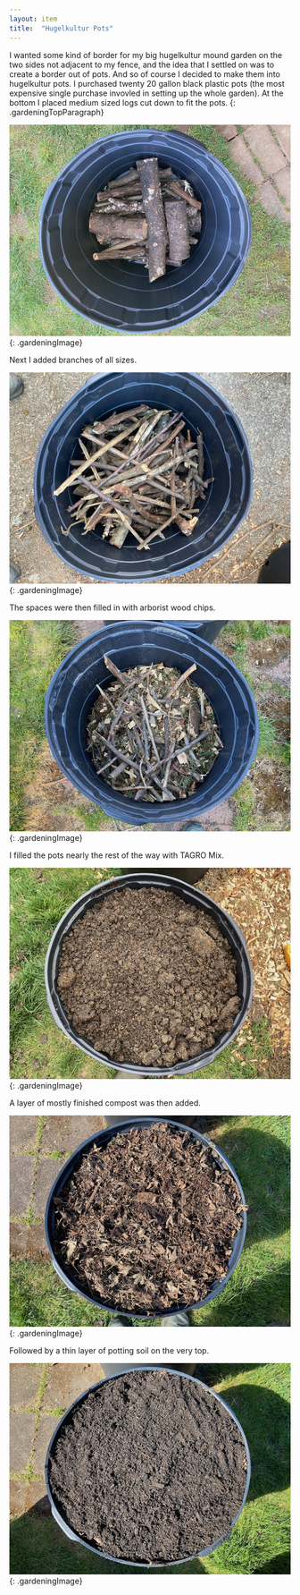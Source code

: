 ```yaml
---
layout: item
title:	"Hugelkultur Pots"
---
```


I wanted some kind of border for my big hugelkultur mound garden on the two sides not adjacent to my fence, and the idea that I settled on was to create a border out of pots. And so of course I decided to make them into hugelkultur pots. I purchased twenty 20 gallon black plastic pots (the most expensive single purchase invovled in setting up the whole garden). At the bottom I placed medium sized logs cut down to fit the pots.
{: .gardeningTopParagraph}

![pot with medium sized logs](/assets/images/gardening/hugelkultur/pots01.jpeg)
{: .gardeningImage}

Next I added branches of all sizes.

![pot with smaller branches added](/assets/images/gardening/hugelkultur/pots02.jpeg)
{: .gardeningImage}

The spaces were then filled in with arborist wood chips.

![pot with wood chips added](/assets/images/gardening/hugelkultur/pots03.jpeg)
{: .gardeningImage}

I filled the pots nearly the rest of the way with TAGRO Mix.

![pot with TAGRO mix](/assets/images/gardening/hugelkultur/pots04.jpeg)
{: .gardeningImage}

A layer of mostly finished compost was then added.

![pot with mostly finished compost](/assets/images/gardening/hugelkultur/pots05.jpeg)
{: .gardeningImage}

Followed by a thin layer of potting soil on the very top.

![pot with finaly layer of potting soil](/assets/images/gardening/hugelkultur/pots06.jpeg)
{: .gardeningImage}
